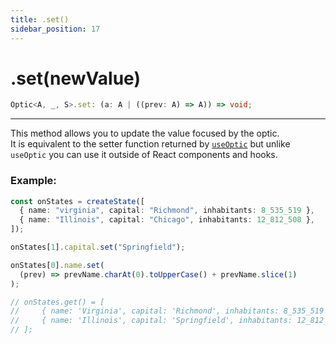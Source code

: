 ```yaml
---
title: .set()
sidebar_position: 17
---
```


# .set(newValue)

```ts
Optic<A, _, S>.set: (a: A | ((prev: A) => A)) => void;
```

---

This method allows you to update the value focused by the optic.  
It is equivalent to the setter function returned by [`useOptic`](<../React/useOptic()>) but unlike `useOptic` you can use it outside of React components and hooks.

### Example:

```ts
const onStates = createState([
  { name: "virginia", capital: "Richmond", inhabitants: 8_535_519 },
  { name: "Illinois", capital: "Chicago", inhabitants: 12_812_508 },
]);

onStates[1].capital.set("Springfield");

onStates[0].name.set(
  (prev) => prevName.charAt(0).toUpperCase() + prevName.slice(1)
);

// onStates.get() = [
//     { name: 'Virginia', capital: 'Richmond', inhabitants: 8_535_519 },
//     { name: 'Illinois', capital: 'Springfield', inhabitants: 12_812_508 }
// ];
```
